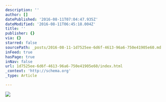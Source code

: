 ```yaml
---
description: ''
author: []
datePublished: '2016-08-11T07:04:47.935Z'
dateModified: '2016-08-11T06:45:18.004Z'
title: ''
publisher: {}
via: {}
starred: false
sourcePath: _posts/2016-08-11-1d7525ee-6d6f-4613-96a6-750e41905e60.md
inFeed: true
hasPage: true
inNav: false
url: 1d7525ee-6d6f-4613-96a6-750e41905e60/index.html
_context: 'http://schema.org'
_type: Article

---
```

![](https://the-grid-user-content.s3-us-west-2.amazonaws.com/5e6d1787-7929-4b8d-a6b5-19e2f65d86ea.jpg)